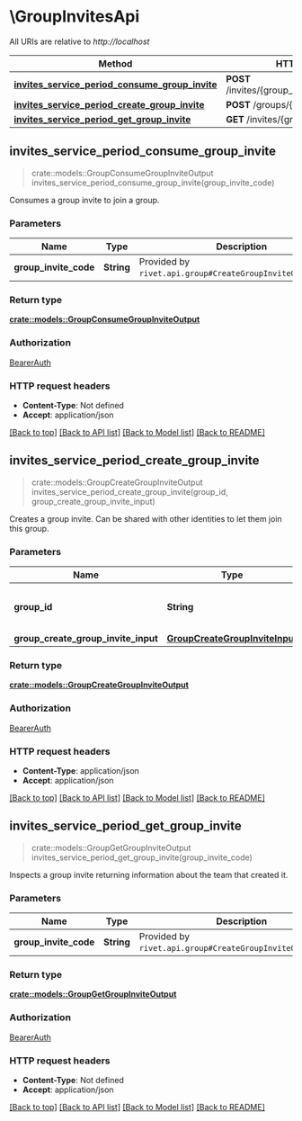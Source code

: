 # \GroupInvitesApi

All URIs are relative to *http://localhost*

Method | HTTP request | Description
------------- | ------------- | -------------
[**invites_service_period_consume_group_invite**](GroupInvitesApi.md#invites_service_period_consume_group_invite) | **POST** /invites/{group_invite_code}/consume | 
[**invites_service_period_create_group_invite**](GroupInvitesApi.md#invites_service_period_create_group_invite) | **POST** /groups/{group_id}/invites | 
[**invites_service_period_get_group_invite**](GroupInvitesApi.md#invites_service_period_get_group_invite) | **GET** /invites/{group_invite_code} | 



## invites_service_period_consume_group_invite

> crate::models::GroupConsumeGroupInviteOutput invites_service_period_consume_group_invite(group_invite_code)


Consumes a group invite to join a group.

### Parameters


Name | Type | Description  | Required | Notes
------------- | ------------- | ------------- | ------------- | -------------
**group_invite_code** | **String** | Provided by `rivet.api.group#CreateGroupInviteOutput$code`. | [required] |

### Return type

[**crate::models::GroupConsumeGroupInviteOutput**](GroupConsumeGroupInviteOutput.md)

### Authorization

[BearerAuth](../README.md#BearerAuth)

### HTTP request headers

- **Content-Type**: Not defined
- **Accept**: application/json

[[Back to top]](#) [[Back to API list]](../README.md#documentation-for-api-endpoints) [[Back to Model list]](../README.md#documentation-for-models) [[Back to README]](../README.md)


## invites_service_period_create_group_invite

> crate::models::GroupCreateGroupInviteOutput invites_service_period_create_group_invite(group_id, group_create_group_invite_input)


Creates a group invite. Can be shared with other identities to let them join this group.

### Parameters


Name | Type | Description  | Required | Notes
------------- | ------------- | ------------- | ------------- | -------------
**group_id** | **String** | A universally unique identifier. | [required] |
**group_create_group_invite_input** | [**GroupCreateGroupInviteInput**](GroupCreateGroupInviteInput.md) |  | [required] |

### Return type

[**crate::models::GroupCreateGroupInviteOutput**](GroupCreateGroupInviteOutput.md)

### Authorization

[BearerAuth](../README.md#BearerAuth)

### HTTP request headers

- **Content-Type**: application/json
- **Accept**: application/json

[[Back to top]](#) [[Back to API list]](../README.md#documentation-for-api-endpoints) [[Back to Model list]](../README.md#documentation-for-models) [[Back to README]](../README.md)


## invites_service_period_get_group_invite

> crate::models::GroupGetGroupInviteOutput invites_service_period_get_group_invite(group_invite_code)


Inspects a group invite returning information about the team that created it.

### Parameters


Name | Type | Description  | Required | Notes
------------- | ------------- | ------------- | ------------- | -------------
**group_invite_code** | **String** | Provided by `rivet.api.group#CreateGroupInviteOutput$code`. | [required] |

### Return type

[**crate::models::GroupGetGroupInviteOutput**](GroupGetGroupInviteOutput.md)

### Authorization

[BearerAuth](../README.md#BearerAuth)

### HTTP request headers

- **Content-Type**: Not defined
- **Accept**: application/json

[[Back to top]](#) [[Back to API list]](../README.md#documentation-for-api-endpoints) [[Back to Model list]](../README.md#documentation-for-models) [[Back to README]](../README.md)

